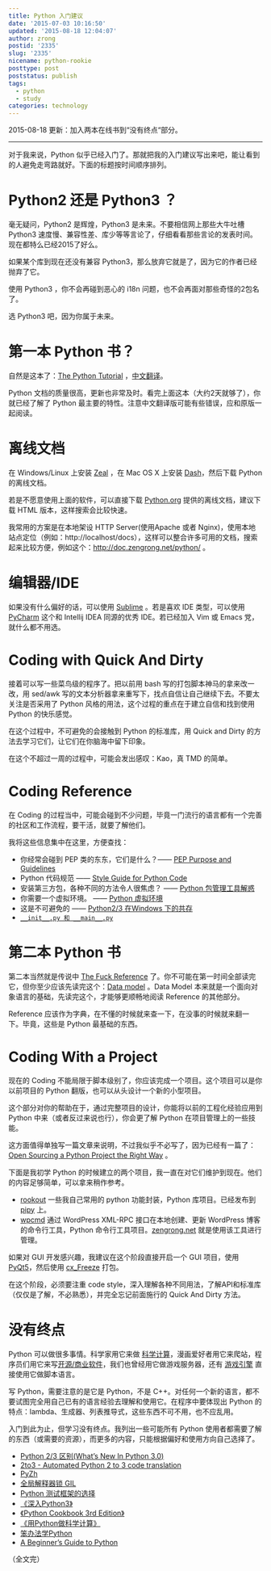 ```yaml
---
title: Python 入门建议
date: '2015-07-03 10:16:50'
updated: '2015-08-18 12:04:07'
author: zrong
postid: '2335'
slug: '2335'
nicename: python-rookie
posttype: post
poststatus: publish
tags:
  - python
  - study
categories: technology
---
```


2015-08-18 更新：加入两本在线书到“没有终点“部分。

----

对于我来说，Python 似乎已经入门了。那就把我的入门建议写出来吧，能让看到的人避免走弯路就好。下面的标题按时间顺序排列。<!--more-->

# Python2 还是 Python3 ？

毫无疑问，Python2 是辉煌，Python3 是未来。不要相信网上那些大牛吐槽 Python3 速度慢、兼容性差、库少等等言论了，仔细看看那些言论的发表时间。现在都特么已经2015了好么。

如果某个库到现在还没有兼容 Python3，那么放弃它就是了，因为它的作者已经抛弃了它。

使用 Python3 ，你不会再碰到恶心的 i18n 问题，也不会再面对那些奇怪的2包名了。

选 Python3 吧，因为你属于未来。

# 第一本 Python 书？

自然是这本了：[The Python Tutorial][1] ，[中文翻译][2]。

Python 文档的质量很高，更新也非常及时。看完上面这本（大约2天就够了），你就已经了解了 Python 最主要的特性。注意中文翻译版可能有些错误，应和原版一起阅读。

# 离线文档

在 Windows/Linux 上安装 [Zeal][3] ，在 Mac OS X 上安装 [Dash][4]，然后下载 Python 的离线文档。

若是不愿意使用上面的软件，可以直接下载 [Python.org][5] 提供的离线文档，建议下载 HTML 版本，这样搜索会比较快速。

我常用的方案是在本地架设 HTTP Server(使用Apache 或者 Nginx)，使用本地站点定位（例如：http://localhost/docs），这样可以整合许多可用的文档，搜索起来比较方便，例如这个：<http://doc.zengrong.net/python/> 。

# 编辑器/IDE

如果没有什么偏好的话，可以使用 [Sublime][6] 。若是喜欢 IDE 类型，可以使用 [PyCharm][7] 这个和 Intellij IDEA 同源的优秀 IDE。若已经加入 Vim 或 Emacs 党，就什么都不用选。

# Coding with Quick And Dirty

接着可以写一些菜鸟级的程序了。把以前用 bash 写的打包脚本神马的拿来改一改，用 sed/awk 写的文本分析器拿来重写下，找点自信让自己继续下去。不要太关注是否采用了 Python 风格的用法，这个过程的重点在于建立自信和找到使用 Python 的快乐感觉。

在这个过程中，不可避免的会接触到 Python 的标准库，用 Quick and Dirty 的方法去学习它们，让它们在你脑海中留下印象。

在这个不超过一周的过程中，可能会发出感叹：Kao，真 TMD 的简单。

# Coding Reference

在 Coding 的过程当中，可能会碰到不少问题，毕竟一门流行的语言都有一个完善的社区和工作流程，要干活，就要了解他们。

我将这些信息集中在这里，方便查找：

- 你经常会碰到 PEP 类的东东，它们是什么？—— [PEP Purpose and Guidelines][10] 
- Python 代码规范 —— [Style Guide for Python Code][11]
- 安装第三方包，各种不同的方法令人很焦虑？ —— [Python 包管理工具解惑][12]
- 你需要一个虚拟环境。 —— [Python 虚拟环境][13]
- 这是不可避免的 —— [Python2/3 在Windows 下的共存][33]
- [`__init__.py 和 __main__.py`][25]

# 第二本 Python 书

第二本当然就是传说中 [The Fuck Reference][8] 了。你不可能在第一时间全部读完它，但你至少应该先读完这个：[Data model][9] 。Data Model 本来就是一个面向对象语言的基础，先读完这个，才能够更顺畅地阅读 Reference 的其他部分。

Reference 应该作为字典，在不懂的时候就来查一下，在没事的时候就来翻一下。毕竟，这些是 Python 最基础的东西。

# Coding With a Project

现在的 Coding 不能局限于脚本级别了，你应该完成一个项目。这个项目可以是你以前项目的 Python 翻版，也可以从头设计一个新的小型项目。

这个部分对你的帮助在于，通过完整项目的设计，你能将以前的工程化经验应用到 Python 中来（或者反过来说也行），你会更了解 Python 在项目管理上的一些技能。

这方面值得单独写一篇文章来说明，不过我似乎不必写了，因为已经有一篇了： [Open Sourcing a Python Project the Right Way][27] 。

下面是我初学 Python 的时候建立的两个项目，我一直在对它们维护到现在。他们的内容足够简单，可以拿来稍作参考。

- [rookout][14] 一些我自己常用的 python 功能封装，Python 库项目。已经发布到 [pipy][27] 上。
- [wpcmd][15] 通过 WordPress XML-RPC 接口在本地创建、更新 WordPress 博客的命令行工具，Python 命令行工具项目。[zengrong.net][16] 就是使用该工具进行管理。

如果对 GUI 开发感兴趣，我建议在这个阶段直接开启一个 GUI 项目，使用 [PyQt5][17]，然后使用 [cx\_Freeze][18] 打包。

在这个阶段，必须要注重 code style，深入理解各种不同用法，了解API和标准库（仅仅是了解，不必熟悉），并完全忘记前面施行的 Quick And Dirty 方法。

# 没有终点

Python 可以做很多事情。科学家用它来做 [科学计算][20]，漫画爱好者用它来爬站，程序员们用它来写[开源/商业软件][21]，我们也曾经用它做游戏服务器，还有 [游戏引擎][19] 直接使用它做脚本语言。

写 Python，需要注意的是它是 Python，不是 C++。对任何一个新的语言，都不要试图完全用自己已有的语言经验去理解和使用它。在程序中要体现出 Python 的特点：lambda、生成器、列表推导式，这些东西不可不用，也不应乱用。

入门到此为止，但学习没有终点。我列出一些可能所有 Python 使用者都需要了解的东西（或需要的资源），而更多的内容，只能根据偏好和使用方向自己选择了。

- [Python 2/3 区别(What’s New In Python 3.0)][31]
- [2to3 - Automated Python 2 to 3 code translation][32]
- [PyZh][23]
- [全局解释器锁 GIL][24]
- [Python 测试框架的选择][26]
- [《深入Python3》][29]
- [《Python Cookbook 3rd Edition》][30]
- [《用Python做科学计算》][22]
- [笨办法学Python][34]
- [A Beginner’s Guide to Python][35]

（全文完）

[1]: https://docs.python.org/3/tutorial/index.html
[2]: http://www.pythondoc.com/pythontutorial3/index.html
[3]: http://zealdocs.org/
[4]: https://kapeli.com/dash
[5]: https://docs.python.org/3/download.html
[6]: http://www.sublimetext.com/
[7]: https://www.jetbrains.com/pycharm/
[8]: https://docs.python.org/3/reference/index.html
[9]: https://docs.python.org/3/reference/datamodel.html
[10]: https://www.python.org/dev/peps/pep-0001/
[11]: https://www.python.org/dev/peps/pep-0008/
[12]: http://blog.zengrong.net/post/2169.html
[13]: http://blog.zengrong.net/post/2167.html
[14]: https://github.com/zrong/python
[15]: https://github.com/zrong/wpcmd
[16]: http://zengrong.net
[17]: http://www.riverbankcomputing.co.uk/software/pyqt/intro
[18]: http://blog.zengrong.net/post/2207.html
[19]: http://codeboje.de/2d-and-3d-game-and-rendering-engines-python/
[20]: http://www.scipy.org/
[21]: http://orange.biolab.si/
[22]: http://sebug.net/paper/books/scipydoc/index.html
[23]: https://pyzh.readthedocs.org/en/latest/
[24]: https://zh.wikipedia.org/zh-cn/GIL
[25]: http://blog.zengrong.net/post/2192.html
[26]: http://blog.zengrong.net/post/2170.html
[27]: http://www.jeffknupp.com/blog/2013/08/16/open-sourcing-a-python-project-the-right-way/
[28]: https://pypi.python.org/pypi/rookout
[29]: http://dipyzh.bitbucket.org/
[30]: http://python3-cookbook.readthedocs.org/zh_CN/latest/index.html
[31]: https://docs.python.org/3/whatsnew/3.0.html
[32]: https://docs.python.org/3.5/library/2to3.html
[33]: http://blog.zengrong.net/post/2350.html
[34]: http://blog.zengrong.net/post/1381.html
[35]: https://blog.udemy.com/python-tutorial/
